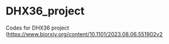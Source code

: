 # DHX36_project
Codes for DHX36 project (https://www.biorxiv.org/content/10.1101/2023.08.06.551902v2
        
        
        
        
